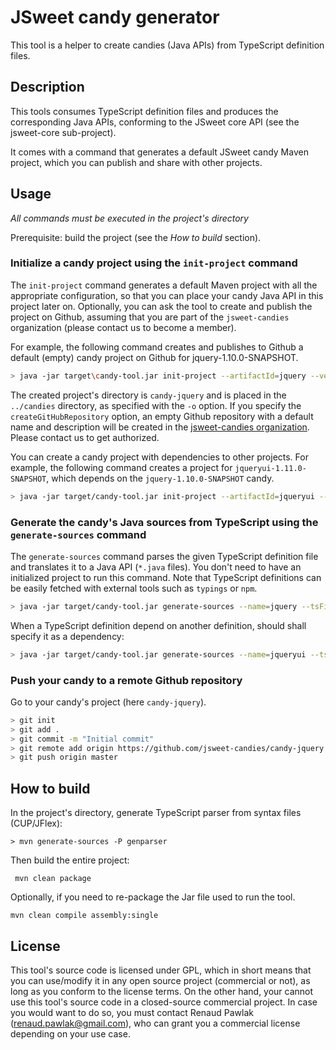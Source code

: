 # JSweet candy generator

This tool is a helper to create candies (Java APIs) from TypeScript definition files.

## Description

This tools consumes TypeScript definition files and produces the corresponding Java APIs, conforming to the JSweet core API (see the jsweet-core sub-project).

It comes with a command that generates a default JSweet candy Maven project, which you can publish and share with other projects.

## Usage 

*All commands must be executed in the project's directory*

Prerequisite: build the project (see the *How to build* section).

### Initialize a candy project using the `init-project` command

The ``init-project`` command generates a default Maven project with all the appropriate configuration, so that you can place your candy Java API in this project later on. Optionally, you can ask the tool to create and publish the project on Github, assuming that you are part of the ``jsweet-candies`` organization (please contact us to become a member).

For example, the following command creates and publishes to Github a default (empty) candy project on Github for jquery-1.10.0-SNAPSHOT.

```bash
> java -jar target\candy-tool.jar init-project --artifactId=jquery --version=1.10.0-SNAPSHOT -o ../candies --createGitHubRepository=true --gitHubUser=lgrignon
```

The created project's directory is ``candy-jquery`` and is placed in the ``../candies`` directory, as specified with the ``-o`` option. If you specify the ``createGitHubRepository`` option, an empty Github repository with a default name and description will be created in the [jsweet-candies organization](https://github.com/jsweet-candies). Please contact us to get authorized.

You can create a candy project with dependencies to other projects. For example, the following command creates a project for ``jqueryui-1.11.0-SNAPSHOT``, which depends on the ``jquery-1.10.0-SNAPSHOT`` candy.

```bash
> java -jar target/candy-tool.jar init-project --artifactId=jqueryui --version=1.11.0-SNAPSHOT --deps=jquery:1.10.0-SNAPSHOT -o ../candies
```

### Generate the candy's Java sources from TypeScript using the `generate-sources` command

The `generate-sources` command parses the given TypeScript definition file and translates it to a Java API (``*.java`` files). You don't need to have an initialized project to run this command. Note that TypeScript definitions can be easily fetched with external tools such as ``typings`` or ``npm``.

```bash
> java -jar target/candy-tool.jar generate-sources --name=jquery --tsFiles=typings/globals/jquery/index.d.ts -o ../candies/candy-jquery/src/main/java  
```

When a TypeScript definition depend on another definition, should shall specify it as a dependency:

```bash
> java -jar target/candy-tool.jar generate-sources --name=jqueryui --tsFiles=typings/jqueryui/index.d.ts --tsDeps=typings/jquery/index.d.ts -o ../candies/candy-jqueryui/src/main/java  
```

### Push your candy to a remote Github repository

Go to your candy's project (here ``candy-jquery``).

```bash
> git init 
> git add .
> git commit -m "Initial commit"
> git remote add origin https://github.com/jsweet-candies/candy-jquery.git
> git push origin master 
```

## How to build

In the project's directory, generate TypeScript parser from syntax files (CUP/JFlex):

```shell
> mvn generate-sources -P genparser
```

Then build the entire project:

```shell
 mvn clean package
```

Optionally, if you need to re-package the Jar file used to run the tool.

```shell
mvn clean compile assembly:single
```

## License

This tool's source code is licensed under GPL, which in short means that you can use/modify it in any open source project (commercial or not), as long as you conform to the license terms. On the other hand, your cannot use this tool's source code in a closed-source commercial project. In case you would want to do so, you must contact Renaud Pawlak (renaud.pawlak@gmail.com), who can grant you a commercial license depending on your use case.
